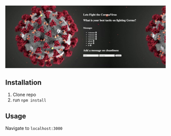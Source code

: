 ![CoronaVirus](covid.jpg)

## Installation

1. Clone repo
2. run `npm install`

## Usage

 Navigate to `localhost:3000`
